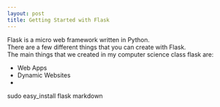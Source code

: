 ```yaml
---
layout: post
title: Getting Started with Flask
---
```


Flask is a micro web framework written in Python.  
There are a few different things that you can create with Flask.  
The main things that we created in my computer science class flask are:
* Web Apps
* Dynamic Websites
* 
 sudo easy_install flask markdown